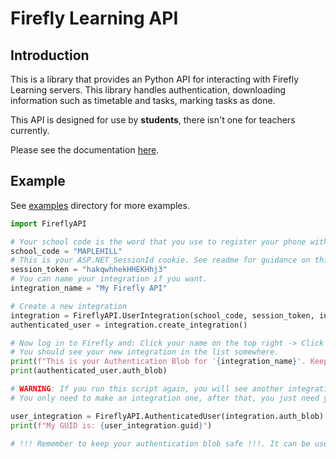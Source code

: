 # Firefly Learning API
## Introduction
This is a library that provides an Python API for interacting with Firefly Learning servers.
This library handles authentication, downloading information such as timetable and tasks, marking tasks as done.

This API is designed for use by **students**, there isn't one for teachers currently.

Please see the documentation [here](https://fireflyapi.readthedocs.io/en/latest/).

## Example
See [examples](/examples) directory for more examples.
``` Python
import FireflyAPI

# Your school code is the word that you use to register your phone with Firefly.
school_code = "MAPLEHILL"
# This is your ASP.NET_SessionId cookie. See readme for guidance on this.
session_token = "hakqwhhekHHEKHhj3"
# You can name your integration if you want.
integration_name = "My Firefly API"

# Create a new integration
integration = FireflyAPI.UserIntegration(school_code, session_token, integration_name)
authenticated_user = integration.create_integration()

# Now log in to Firefly and: Click your name on the top right -> Click Account Settings -> Click Apps.
# You should see your new integration in the list somewhere.
print(f"This is your Authentication Blob for '{integration_name}'. Keep it safe!")
print(authenticated_user.auth_blob)

# WARNING: If you run this script again, you will see another integration appear in your apps list!
# You only need to make an integration one, after that, you just need your Authentication Blob.

user_integration = FireflyAPI.AuthenticatedUser(integration.auth_blob)
print(f"My GUID is: {user_integration.guid}")

# !!! Remember to keep your authentication blob safe !!!. It can be used by anyone with access to it to log into your Firefly account.
```

